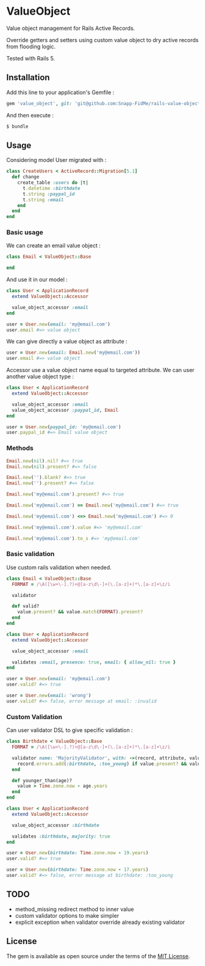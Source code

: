 # ValueObject

Value object management for Rails Active Records.

Override getters and setters using custom value object to dry active records from flooding logic.

Tested with Rails 5.

## Installation

Add this line to your application's Gemfile :

```ruby
gem 'value_object', git: 'git@github.com:Snapp-FidMe/rails-value-object.git'
```

And then execute :
```bash
$ bundle
```

## Usage

Considering model User migrated with :

```ruby
class CreateUsers < ActiveRecord::Migration[5.1]
  def change
    create_table :users do |t|
      t.datetime :birthdate
      t.string :paypal_id
      t.string :email
    end
  end
end
```

### Basic usage

We can create an email value object :

```ruby
class Email < ValueObject::Base

end
```

And use it in our model :

```ruby
class User < ApplicationRecord
  extend ValueObject::Accessor

  value_object_accessor :email
end

user = User.new(email: 'my@email.com')
user.email #=> value object
```

We can give directly a value object as attribute :

```ruby
user = User.new(email: Email.new('my@email.com'))
user.email #=> value object
```

Accessor use a value object name equal to targeted attribute. We can user another value object type :

```ruby
class User < ApplicationRecord
  extend ValueObject::Accessor

  value_object_accessor :email
  value_object_accessor :paypal_id, Email
end

user = User.new(paypal_id: 'my@email.com')
user.paypal_id #=> Email value object
```

### Methods

```ruby
Email.new(nil).nil? #=> true
Email.new(nil).present? #=> false

Email.new('').blank? #=> true
Email.new('').present? #=> false

Email.new('my@email.com').present? #=> true

Email.new('my@email.com') == Email.new('my@email.com') #=> true

Email.new('my@email.com') <=> Email.new('my@email.com') #=> 0

Email.new('my@email.com').value #=> 'my@email.com'

Email.new('my@email.com').to_s #=> 'my@email.com'
```

### Basic validation

Use custom rails validation when needed.

```ruby
class Email < ValueObject::Base
  FORMAT = /\A([\w+\-].?)+@[a-z\d\-]+(\.[a-z]+)*\.[a-z]+\z/i

  validator

  def valid?
    value.present? && value.match(FORMAT).present?
  end
end

class User < ApplicationRecord
  extend ValueObject::Accessor

  value_object_accessor :email

  validates :email, presence: true, email: { allow_nil: true }
end

user = User.new(email: 'my@email.com')
user.valid? #=> true

user = User.new(email: 'wrong')
user.valid? #=> false, error message at email: :invalid
```

### Custom Validation

Can user validator DSL to give specific validation :

```ruby
class Birthdate < ValueObject::Base
  FORMAT = /\A([\w+\-].?)+@[a-z\d\-]+(\.[a-z]+)*\.[a-z]+\z/i

  validator name: 'MajorityValidator', with: ->(record, attribute, value) do
    record.errors.add(:birthdate, :too_young) if value.present? && value.younger_than(18)?
  end

  def younger_than(age)?
    value > Time.zone.now - age.years
  end
end

class User < ApplicationRecord
  extend ValueObject::Accessor

  value_object_accessor :birthdate

  validates :birthdate, majority: true
end

user = User.new(birthdate: Time.zone.now - 19.years)
user.valid? #=> true

user = User.new(birthdate: Time.zone.now - 17.years)
user.valid? #=> false, error message at birthdate: :too_young
```

## TODO

* method_missing redirect method to inner value
* custom validator options to make simpler
* explicit exception when validator override already existing validator

## License
The gem is available as open source under the terms of the [MIT License](http://opensource.org/licenses/MIT).
